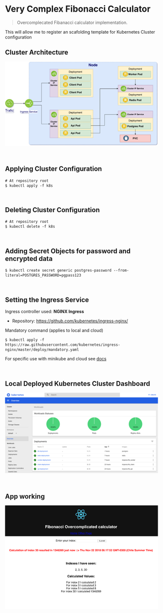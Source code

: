 # Very Complex Fibonacci Calculator

> Overcomplecated Fibanacci calculator implementation.

This will allow me to register an scafolding template for Kubernetes Cluster configuration

## Cluster Architecture

![Architecture Diagram](./fib_calculator_architecture.png)

<br />

## Applying Cluster Configuration

```shell
# At repository root
$ kubectl apply -f k8s
```

<br />

## Deleting Cluster Configuration

```shell
# At repository root
$ kubectl delete -f k8s
```

<br />

## Adding Secret Objects for password and encrypted data

```shell
$ kubectl create secret generic postgres-password --from-literal=POSTGRES_PASSWORD=pgpass123
```

<br />

## Setting the Ingress Service

Ingress controller used: __NGINX Ingress__

* Repository: https://github.com/kubernetes/ingress-nginx/

Mandatory command (applies to local and cloud)

```shell
$ kubectl apply -f https://raw.githubusercontent.com/kubernetes/ingress-nginx/master/deploy/mandatory.yaml
```

For specific use with minikube and cloud see [docs](https://kubernetes.github.io/ingress-nginx/deploy/)

<br />

## Local Deployed Kubernetes Cluster Dashboard

![Minikube Dashboard](./minikube_dashboard.png)

<br />

## App working

![App working screenshot](./app_working_screenshot.png)

<br />